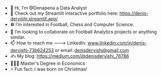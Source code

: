 - 👋 Hi, I’m @Denapena a Data Analyst
- 🚀 Check out my Streamlit interactive portfolio here: https://denis-dervishi.streamlit.app/
- ⚽ I’m interested in Football, Chess and Computer Science.
- 💞️ I’m looking to collaborate on Football Analytics projects or anything similar.
- 📫 How to reach me ---> LinkedIn: www.linkedin.com/in/denis-dervishi-73b624253 or email: denisdervishi@gmail.com
- ✍️ My blog: https://medium.com/@denisdervishi_76786
- 👨🏼‍🎓 Master's Degree in Economics
- ⚡ Fun fact: I was born on Christmas!

<!---
Denapena/Denapena is a ✨ special ✨ repository because its `README.md` (this file) appears on your GitHub profile.
You can click the Preview link to take a look at your changes.
--->
